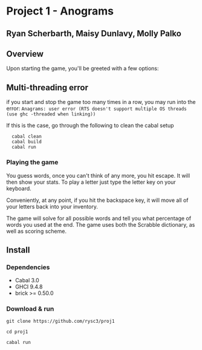 # Project 1 - Anograms
## Ryan Scherbarth, Maisy Dunlavy, Molly Palko

## Overview
Upon starting the game, you'll be greeted with a few options:

## Multi-threading error
if you start and stop the game too many times in a row, you may run into the error: `Anagrams: user error (RTS doesn't support multiple OS threads (use ghc -threaded when linking))
`

If this is the case, go through the following to clean the cabal setup

      cabal clean 
      cabal build
      cabal run


### Playing the game

You guess words, once you can't think of any more, you hit escape. It will then show your stats. To play a letter just type the letter key on your keyboard. 

Conveniently, at any point, if you hit the backspace key, it will move all of your letters back into your inventory. 

The game will solve for all possible words and tell you what percentage of words you used at the end. The game uses both the Scrabble dictionary, as well as scoring scheme.


## Install
### Dependencies 
- Cabal 3.0
- GHCI 9.4.8
- brick >= 0.50.0

### Download & run
`git clone https://github.com/rysc3/proj1`

`cd proj1`

`cabal run`